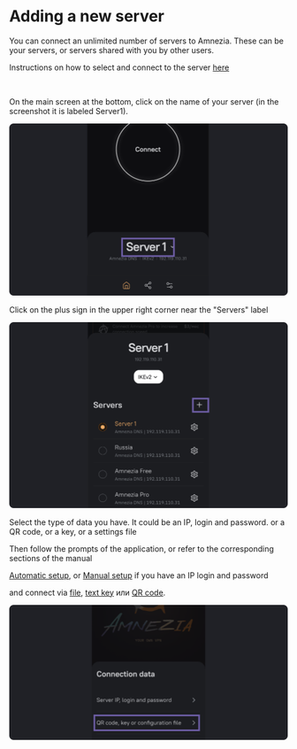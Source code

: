 # Adding a new server 

You can connect an unlimited number of servers to Amnezia. These can be your servers, or servers shared with you by other users.

Instructions on how to select and connect to the server [here]

&nbsp;

 On the main screen at the bottom, click on the name of your server (in the screenshot it is labeled Server1).

![instruction 1](https://raw.githubusercontent.com/amnezia-vpn/amnezia.org-content/master/docs/en/instructions/15_server-adding/img/sa_en_1.png)

Click on the plus sign in the upper right corner near the "Servers" label

![instruction 1](https://raw.githubusercontent.com/amnezia-vpn/amnezia.org-content/master/docs/en/instructions/15_server-adding/img/sa_en_2.png)

Select the type of data you have. 
It could be an IP, login and password.
or a QR code, or a key, or a settings file

Then follow the prompts of the application, or refer
to the corresponding sections of the manual

[Automatic setup], or [Manual setup] if you have an IP 
login and password

and connect via [file], [text key] или [QR code]. 

![instruction 1](https://raw.githubusercontent.com/amnezia-vpn/amnezia.org-content/master/docs/en/instructions/15_server-adding/img/sa_en_3.png)

[amnezia-site-ext-link]: https://amnezia-web-nx1r.vercel.app
[about-int-link]: /about
[here]: ../instructions/13_select-server
[Automatic setup]: ../instructions/01_auto-install
[Manual setup]: ../instructions/02_manual-install
[file]: ../instructions/04_file-connection
[text key]: ../instructions/03_text-key-connection 
[QR code]: ../instructions/05_qr-code_connection

